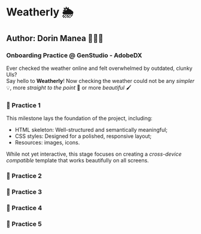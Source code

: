 # Weatherly 🌦️
## Author: Dorin Manea 👨🏻‍💻
### Onboarding Practice @ GenStudio - AdobeDX  
Ever checked the weather online and felt overwhelmed by outdated, clunky UIs? \
Say hello to **Weatherly**! Now checking the weather could not be any _simpler_ 💡, more _straight to the point_ 🚀 or more _beautiful_ 🖌️

### 🔳 Practice 1
This milestone lays the foundation of the project, including:

- HTML skeleton: Well-structured and semantically meaningful;
- CSS styles: Designed for a polished, responsive layout;
- Resources: images, icons.

While not yet interactive, this stage focuses on creating a _cross-device compatible_ template that works beautifully on all screens.

### 🔳 Practice 2

### 🔳 Practice 3

### 🔳 Practice 4

### 🔳 Practice 5
